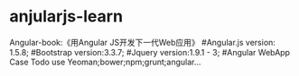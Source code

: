 # anjularjs-learn
Angular-book:《用Angular JS开发下一代Web应用》
#Angular.js
version: 1.5.8;
#Bootstrap
version:3.3.7;
#Jquery
version:1.9.1 - 3;
#Angular WebApp Case Todo
use Yeoman;bower;npm;grunt;angular...